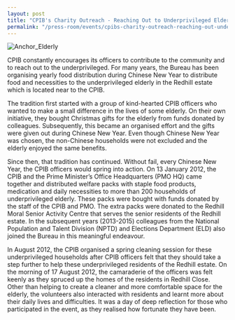 ```yaml
---
layout: post
title: "CPIB's Charity Outreach - Reaching Out to Underprivileged Elderly"
permalink: "/press-room/events/cpibs-charity-outreach-reaching-out-underprivileged-elderly"
---
```

![Anchor_Elderly](https://user-images.githubusercontent.com/84945723/124112318-c2a0bf00-da9c-11eb-8492-01003e161946.jpg)

CPIB constantly encourages its officers to contribute to the community and to reach out to the underprivileged. For many years, the Bureau has been organising yearly food distribution during Chinese New Year to distribute food and necessities to the underprivileged elderly in the Redhill estate which is located near to the CPIB. 

The tradition first started with a group of kind-hearted CPIB officers who wanted to make a small difference in the lives of some elderly. On their own initiative, they bought Christmas gifts for the elderly from funds donated by colleagues. Subsequently, this became an organised effort and the gifts were given out during Chinese New Year. Even though Chinese New Year was chosen, the non-Chinese households were not excluded and the elderly enjoyed the same benefits.    

Since then, that tradition has continued. Without fail, every Chinese New Year, the CPIB officers would spring into action. On 13 January 2012, the CPIB and the Prime Minister’s Office Headquarters (PMO HQ) came together and distributed welfare packs with staple food products, medication and daily necessities to more than 200 households of underprivileged elderly. These packs were bought with funds donated by the staff of the CPIB and PMO.  The extra packs were donated to the Redhill Moral Senior Activity Centre that serves the senior residents of the Redhill estate.  In the subsequent years (2013-2015) colleagues from the National Population and Talent Division (NPTD) and Elections Department (ELD) also joined the Bureau in this meaningful endeavour.  

In August 2012, the CPIB organised a spring cleaning session for these underprivileged households after CPIB officers felt that they should take a step further to help these underprivileged residents of the Redhill estate. On the morning of 17 August 2012, the camaraderie of the officers was felt keenly as they spruced up the homes of the residents in Redhill Close. Other than helping to create a cleaner and more comfortable space for the elderly, the volunteers also interacted with residents and learnt more about their daily lives and difficulties. It was a day of deep reflection for those who participated in the event, as they realised how fortunate they have been.

